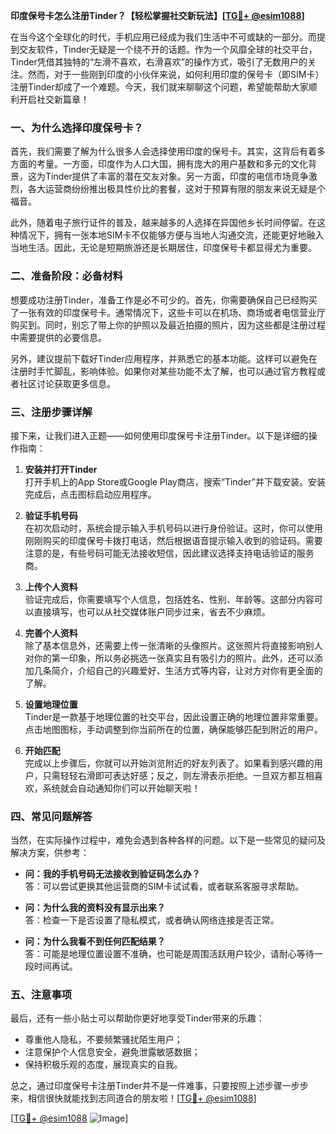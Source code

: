 **印度保号卡怎么注册Tinder？【轻松掌握社交新玩法】[[TG💪+ @esim1088](https://t.me/s/esim1088)]**

在当今这个全球化的时代，手机应用已经成为我们生活中不可或缺的一部分。而提到交友软件，Tinder无疑是一个绕不开的话题。作为一个风靡全球的社交平台，Tinder凭借其独特的“左滑不喜欢，右滑喜欢”的操作方式，吸引了无数用户的关注。然而，对于一些刚到印度的小伙伴来说，如何利用印度的保号卡（即SIM卡）注册Tinder却成了一个难题。今天，我们就来聊聊这个问题，希望能帮助大家顺利开启社交新篇章！

### 一、为什么选择印度保号卡？

首先，我们需要了解为什么很多人会选择使用印度的保号卡。其实，这背后有着多方面的考量。一方面，印度作为人口大国，拥有庞大的用户基数和多元的文化背景，这为Tinder提供了丰富的潜在交友对象。另一方面，印度的电信市场竞争激烈，各大运营商纷纷推出极具性价比的套餐，这对于预算有限的朋友来说无疑是个福音。

此外，随着电子旅行证件的普及，越来越多的人选择在异国他乡长时间停留。在这种情况下，拥有一张本地SIM卡不仅能够方便与当地人沟通交流，还能更好地融入当地生活。因此，无论是短期旅游还是长期居住，印度保号卡都显得尤为重要。

### 二、准备阶段：必备材料

想要成功注册Tinder，准备工作是必不可少的。首先，你需要确保自己已经购买了一张有效的印度保号卡。通常情况下，这些卡可以在机场、商场或者电信营业厅购买到。同时，别忘了带上你的护照以及最近拍摄的照片，因为这些都是注册过程中需要提供的必要信息。

另外，建议提前下载好Tinder应用程序，并熟悉它的基本功能。这样可以避免在注册时手忙脚乱，影响体验。如果你对某些功能不太了解，也可以通过官方教程或者社区讨论获取更多信息。

### 三、注册步骤详解

接下来，让我们进入正题——如何使用印度保号卡注册Tinder。以下是详细的操作指南：

1. **安装并打开Tinder**  
   打开手机上的App Store或Google Play商店，搜索“Tinder”并下载安装。安装完成后，点击图标启动应用程序。

2. **验证手机号码**  
   在初次启动时，系统会提示输入手机号码以进行身份验证。这时，你可以使用刚刚购买的印度保号卡拨打电话，然后根据语音提示输入收到的验证码。需要注意的是，有些号码可能无法接收短信，因此建议选择支持电话验证的服务商。

3. **上传个人资料**  
   验证完成后，你需要填写个人信息，包括姓名、性别、年龄等。这部分内容可以直接填写，也可以从社交媒体账户同步过来，省去不少麻烦。

4. **完善个人资料**  
   除了基本信息外，还需要上传一张清晰的头像照片。这张照片将直接影响别人对你的第一印象，所以务必挑选一张真实且有吸引力的照片。此外，还可以添加几条简介，介绍自己的兴趣爱好、生活方式等内容，让对方对你有更全面的了解。

5. **设置地理位置**  
   Tinder是一款基于地理位置的社交平台，因此设置正确的地理位置非常重要。点击地图图标，手动调整到你当前所在的位置，确保能够匹配到附近的用户。

6. **开始匹配**  
   完成以上步骤后，你就可以开始浏览附近的好友列表了。如果看到感兴趣的用户，只需轻轻右滑即可表达好感；反之，则左滑表示拒绝。一旦双方都互相喜欢，系统就会自动通知你们可以开始聊天啦！

### 四、常见问题解答

当然，在实际操作过程中，难免会遇到各种各样的问题。以下是一些常见的疑问及解决方案，供参考：

- **问：我的手机号码无法接收到验证码怎么办？**  
  答：可以尝试更换其他运营商的SIM卡试试看，或者联系客服寻求帮助。

- **问：为什么我的资料没有显示出来？**  
  答：检查一下是否设置了隐私模式，或者确认网络连接是否正常。

- **问：为什么我看不到任何匹配结果？**  
  答：可能是地理位置设置不准确，也可能是周围活跃用户较少，请耐心等待一段时间再试。

### 五、注意事项

最后，还有一些小贴士可以帮助你更好地享受Tinder带来的乐趣：

- 尊重他人隐私，不要频繁骚扰陌生用户；
- 注意保护个人信息安全，避免泄露敏感数据；
- 保持积极乐观的态度，展现真实的自我。

总之，通过印度保号卡注册Tinder并不是一件难事，只要按照上述步骤一步步来，相信很快就能找到志同道合的朋友啦！[[TG💪+ @esim1088](https://t.me/s/esim1088)]

[[TG💪+ @esim1088](https://t.me/s/esim1088) ![Image](https://i.postimg.cc/4NQfJmqS/Snipaste-2025-05-13-00-14-12.png)]
